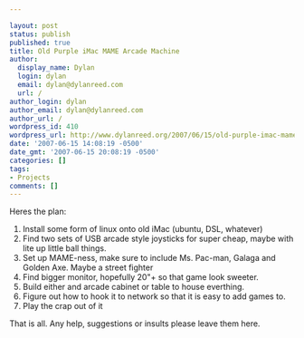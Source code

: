 ```yaml
---

layout: post
status: publish
published: true
title: Old Purple iMac MAME Arcade Machine
author:
  display_name: Dylan
  login: dylan
  email: dylan@dylanreed.com
  url: /
author_login: dylan
author_email: dylan@dylanreed.com
author_url: /
wordpress_id: 410
wordpress_url: http://www.dylanreed.org/2007/06/15/old-purple-imac-mame-arcade-machine/
date: '2007-06-15 14:08:19 -0500'
date_gmt: '2007-06-15 20:08:19 -0500'
categories: []
tags:
- Projects
comments: []
---
```


Heres the plan:

  1. Install some form of linux onto old iMac (ubuntu, DSL, whatever)
  2. Find two sets of USB arcade style joysticks for super cheap, maybe with lite up little ball things.
  3. Set up MAME-ness, make sure to include Ms. Pac-man, Galaga and Golden Axe. Maybe a street fighter
  4. Find bigger monitor, hopefully 20"+ so that game look sweeter.
  5. Build either and arcade cabinet or table to house everthing.
  6. Figure out how to hook it to network so that it is easy to add games to.
  7. Play the crap out of it
  


  
That is all. Any help, suggestions or insults please leave them here.
